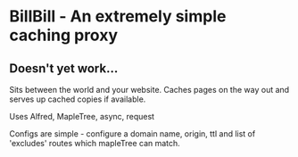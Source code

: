 # BillBill - An extremely simple caching proxy
## Doesn't yet work...

Sits between the world and your website.  Caches pages on the way out and serves up cached copies if available.

Uses Alfred, MapleTree, async, request

Configs are simple - configure a domain name, origin, ttl and list of 'excludes' routes which mapleTree can match.